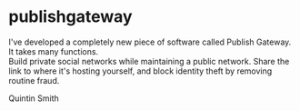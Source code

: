 # publishgateway

I've developed a completely new piece of software called Publish Gateway.  It takes many functions.  
Build private social networks while maintaining a public network.  Share the link to where it's hosting yourself, and block identity theft by removing routine fraud.

Quintin Smith
